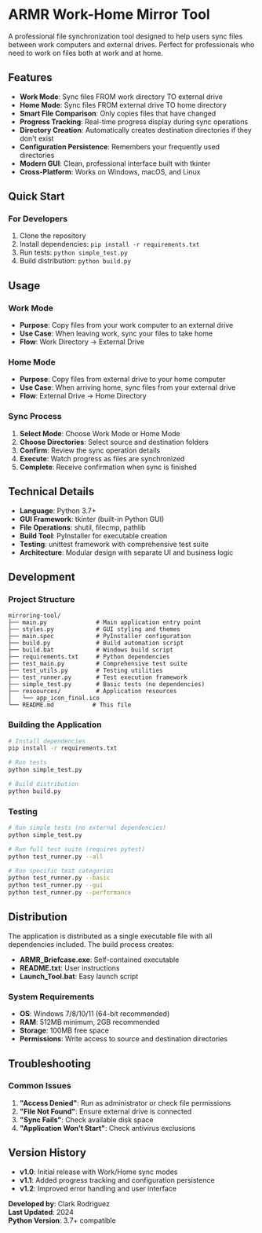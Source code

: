 # ARMR Work-Home Mirror Tool

A professional file synchronization tool designed to help users sync files between work computers and external drives. Perfect for professionals who need to work on files both at work and at home.

## Features

- **Work Mode**: Sync files FROM work directory TO external drive
- **Home Mode**: Sync files FROM external drive TO home directory
- **Smart File Comparison**: Only copies files that have changed
- **Progress Tracking**: Real-time progress display during sync operations
- **Directory Creation**: Automatically creates destination directories if they don't exist
- **Configuration Persistence**: Remembers your frequently used directories
- **Modern GUI**: Clean, professional interface built with tkinter
- **Cross-Platform**: Works on Windows, macOS, and Linux

## Quick Start

<!-- ### For End Users
1. Download the `ARMR_Briefcase_Distribution/` folder
2. Double-click `ARMR_Briefcase.exe` to start
3. Choose your sync mode (Work or Home)
4. Select your directories when prompted
5. Confirm the sync operation
6. Wait for completion -->

### For Developers
1. Clone the repository
2. Install dependencies: `pip install -r requirements.txt`
3. Run tests: `python simple_test.py`
4. Build distribution: `python build.py`

## Usage

### Work Mode
- **Purpose**: Copy files from your work computer to an external drive
- **Use Case**: When leaving work, sync your files to take home
- **Flow**: Work Directory → External Drive

### Home Mode
- **Purpose**: Copy files from external drive to your home computer
- **Use Case**: When arriving home, sync files from your external drive
- **Flow**: External Drive → Home Directory

### Sync Process
1. **Select Mode**: Choose Work Mode or Home Mode
2. **Choose Directories**: Select source and destination folders
3. **Confirm**: Review the sync operation details
4. **Execute**: Watch progress as files are synchronized
5. **Complete**: Receive confirmation when sync is finished

## Technical Details

- **Language**: Python 3.7+
- **GUI Framework**: tkinter (built-in Python GUI)
- **File Operations**: shutil, filecmp, pathlib
- **Build Tool**: PyInstaller for executable creation
- **Testing**: unittest framework with comprehensive test suite
- **Architecture**: Modular design with separate UI and business logic

## Development

### Project Structure
```
mirroring-tool/
├── main.py              # Main application entry point
├── styles.py            # GUI styling and themes
├── main.spec            # PyInstaller configuration
├── build.py             # Build automation script
├── build.bat            # Windows build script
├── requirements.txt     # Python dependencies
├── test_main.py         # Comprehensive test suite
├── test_utils.py        # Testing utilities
├── test_runner.py       # Test execution framework
├── simple_test.py       # Basic tests (no dependencies)
├── resoources/          # Application resources
│   └── app_icon_final.ico
└── README.md           # This file
```

### Building the Application
```bash
# Install dependencies
pip install -r requirements.txt

# Run tests
python simple_test.py

# Build distribution
python build.py
```

### Testing
```bash
# Run simple tests (no external dependencies)
python simple_test.py

# Run full test suite (requires pytest)
python test_runner.py --all

# Run specific test categories
python test_runner.py --basic
python test_runner.py --gui
python test_runner.py --performance
```

## Distribution

The application is distributed as a single executable file with all dependencies included. The build process creates:

- **ARMR_Briefcase.exe**: Self-contained executable
- **README.txt**: User instructions
- **Launch_Tool.bat**: Easy launch script

### System Requirements
- **OS**: Windows 7/8/10/11 (64-bit recommended)
- **RAM**: 512MB minimum, 2GB recommended
- **Storage**: 100MB free space
- **Permissions**: Write access to source and destination directories

## Troubleshooting

### Common Issues
1. **"Access Denied"**: Run as administrator or check file permissions
2. **"File Not Found"**: Ensure external drive is connected
3. **"Sync Fails"**: Check available disk space
4. **"Application Won't Start"**: Check antivirus exclusions

<!-- ### Support
For technical support or feature requests, contact your IT department or the development team. -->

## Version History

- **v1.0**: Initial release with Work/Home sync modes
- **v1.1**: Added progress tracking and configuration persistence
- **v1.2**: Improved error handling and user interface

<!-- ## License

This software is proprietary and confidential. Unauthorized distribution is prohibited.

--- -->

**Developed by**: Clark Rodriguez  
**Last Updated**: 2024  
**Python Version**: 3.7+ compatible
